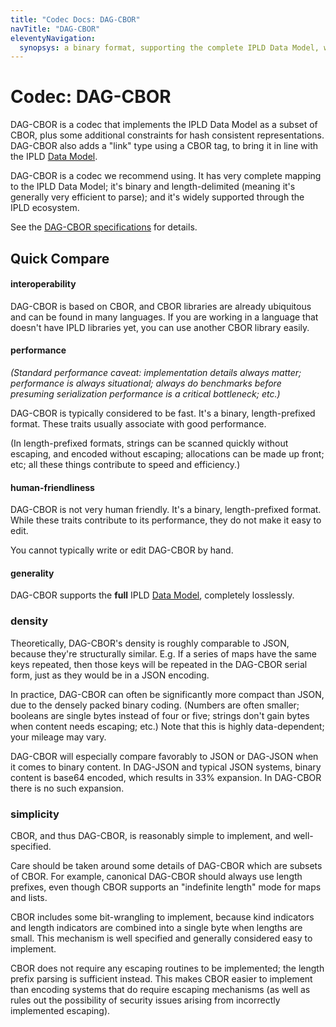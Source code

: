 ```yaml
---
title: "Codec Docs: DAG-CBOR"
navTitle: "DAG-CBOR"
eleventyNavigation:
  synopsys: a binary format, supporting the complete IPLD Data Model, with excellent performance, and suitable for any job.
---
```


Codec: DAG-CBOR
===============

DAG-CBOR is a codec that implements the IPLD Data Model as a subset of CBOR,
plus some additional constraints for hash consistent representations.
DAG-CBOR also adds a "link" type using a CBOR tag, to bring it in line with the IPLD [Data Model](/glossary/#data-model).

DAG-CBOR is a codec we recommend using.
It has very complete mapping to the IPLD Data Model;
it's binary and length-delimited (meaning it's generally very efficient to parse);
and it's widely supported through the IPLD ecosystem.

See the [DAG-CBOR specifications](/specs/codecs/dag-cbor/) for details.


Quick Compare
-------------

#### interoperability

DAG-CBOR is based on CBOR, and CBOR libraries are already ubiquitous and can be found in many languages.
If you are working in a language that doesn't have IPLD libraries yet, you can use another CBOR library easily.

#### performance

_(Standard performance caveat: implementation details always matter; performance is always situational;
always do benchmarks before presuming serialization performance is a critical bottleneck; etc.)_

DAG-CBOR is typically considered to be fast.
It's a binary, length-prefixed format.  These traits usually associate with good performance.

(In length-prefixed formats, strings can be scanned quickly without escaping, and encoded without escaping;
allocations can be made up front; etc; all these things contribute to speed and efficiency.)

#### human-friendliness

DAG-CBOR is not very human friendly.
It's a binary, length-prefixed format.
While these traits contribute to its performance, they do not make it easy to edit.

You cannot typically write or edit DAG-CBOR by hand.

#### generality

DAG-CBOR supports the **full** IPLD [Data Model](/glossary/#data-model), completely losslessly.

### density

Theoretically, DAG-CBOR's density is roughly comparable to JSON,
because they're structurally similar.
E.g. If a series of maps have the same keys repeated,
then those keys will be repeated in the DAG-CBOR serial form,
just as they would be in a JSON encoding.

In practice, DAG-CBOR can often be significantly more compact than JSON,
due to the densely packed binary coding.
(Numbers are often smaller; booleans are single bytes instead of four or five;
strings don't gain bytes when content needs escaping; etc.)
Note that this is highly data-dependent; your mileage may vary.

DAG-CBOR will especially compare favorably to JSON or DAG-JSON when it comes to binary content.
In DAG-JSON and typical JSON systems, binary content is base64 encoded, which results in 33% expansion.
In DAG-CBOR there is no such expansion.

### simplicity

CBOR, and thus DAG-CBOR, is reasonably simple to implement, and well-specified.

Care should be taken around some details of DAG-CBOR which are subsets of CBOR.
For example, canonical DAG-CBOR should always use length prefixes,
even though CBOR supports an "indefinite length" mode for maps and lists.

CBOR includes some bit-wrangling to implement,
because kind indicators and length indicators are combined into a single byte when lengths are small.
This mechanism is well specified and generally considered easy to implement.

CBOR does not require any escaping routines to be implemented;
the length prefix parsing is sufficient instead.
This makes CBOR easier to implement than encoding systems that do require escaping mechanisms
(as well as rules out the possibility of security issues arising from incorrectly implemented escaping).
